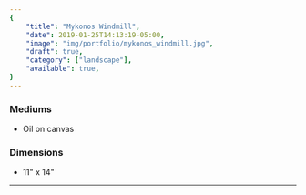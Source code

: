 ```yaml
---
{
    "title": "Mykonos Windmill",
    "date": 2019-01-25T14:13:19-05:00,
    "image": "img/portfolio/mykonos_windmill.jpg",
    "draft": true,
    "category": ["landscape"],
    "available": true,
}
---
```


### Mediums
- Oil on canvas

### Dimensions
- 11" x 14"

---